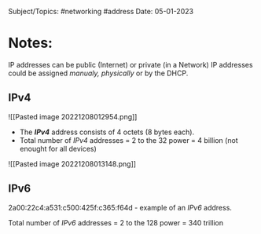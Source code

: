 
Subject/Topics: #networking #address
Date: 05-01-2023

# Notes:

IP addresses can be public (Internet) or private (in a Network)
IP addresses could be assigned *manualy, physically* or by the DHCP.

## IPv4 

![[Pasted image 20221208012954.png]]

- The ***IPv4*** address consists of 4 octets (8 bytes each).
- Total number of *IPv4* addresses = 2 to the 32  power = 4 billion (not enought for all devices)

![[Pasted image 20221208013148.png]]

## IPv6

2a00:22c4:a531:c500:425f:c365:f64d - example of an *IPv6* address.

Total number of *IPv6* addresses = 2 to the 128 power = 340 trillion

